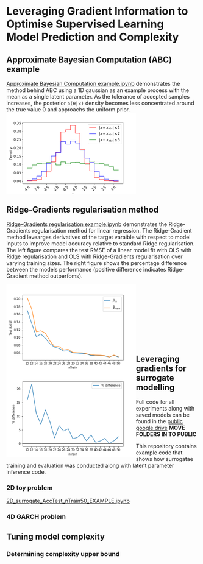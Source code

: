 # Leveraging Gradient Information to Optimise Supervised Learning Model Prediction and Complexity

 ## Approximate Bayesian Computation (ABC) example
[Approximate Bayesian Computation example.ipynb](ABC_example/Approximate%20Bayesian%20Computation%20example.ipynb) demonstrates the method behind ABC using a 1D gaussian as an example process with the mean as a single latent parameter. As the tolerance of accepted samples increases, the posterior `p(θ|x)` density becomes less concentrated around the true value 0 and approachs the uniform prior.  
<img  src="ABC_example/ABC_ex.png" width="340" align="center" />



## Ridge-Gradients regularisation method
[Ridge-Gradients regularisation example.ipynb](Regularising%20regression%20with%20gradients/Ridge-Gradient%20regularisation%20example.ipynb) demonstrates the Ridge-Gradients regularisation method for linear regression. The Ridge-Gradient method levearges derivatives of the target varaible with respect to model inputs to improve model accuracy relative to standard Ridge regularisation. The left figure compares the test RMSE of a linear model fit with OLS with Ridge regularisation and OLS with Ridge-Gradients regularisation over varying training sizes. The right figure shows the percentage difference between the models performance (positive difference indicates Ridge-Gradient method outperfoms).

<img  src="Regularising%20regression%20with%20gradients/beta_versus_betarg_rmse.png" width="340" align="left" />
<img  src="Regularising%20regression%20with%20gradients/beta_versus_betarg_diff.png" width="340" align="left" />

<br />
<br />
<br />
<br />
<br />
<br />
<br />
<br />
<br />

## Leveraging gradients for surrogate modelling 
Full code for all experiments along with saved models can be found in the [public google drive](https://drive.google.com/drive/folders/1J7srZbZPS6UhE43GFXP3Gkd3TmEvT-6f?usp=sharing) **MOVE FOLDERS IN TO PUBLIC**

This repository contains example code that shows how surrogatae training and evaluation was conducted along with latent parameter inference code.
### 2D toy problem
[2D_surrogate_AccTest_nTrain50_EXAMPLE.ipynb](Surrogate%20modelling/2D/2D_surrogate_AccTest_nTrain50_EXAMPLE.ipynb)

### 4D GARCH problem

## Tuning model complexity
### Determining complexity upper bound
